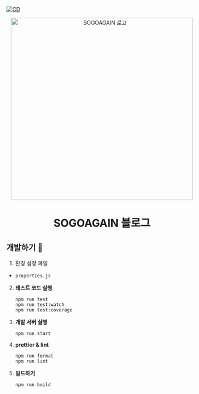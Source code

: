 [![CD](https://github.com/sogoagain/blog/actions/workflows/cd.yml/badge.svg)](https://github.com/sogoagain/blog/actions/workflows/cd.yml)

<p align="center">
  <a href="https://blog.sogoagain.com/">
    <picture>
      <source media="(prefers-color-scheme: dark)" srcset="https://github.com/sogoagain/sogoagain/assets/23417465/4b213535-1ace-4e19-a889-3e2c1bb250b5">
      <img alt="SOGOAGAIN 로고" src="https://github.com/sogoagain/sogoagain/assets/23417465/3a83d9f9-e103-4a3a-8aac-0e8e1989b855" width="480">
    </picture>
  </a>
</p>

<h1 align="center">
  SOGOAGAIN 블로그
</h1>

## 개발하기 🚀 

1. 환경 설정 파일

  - `properties.js`

2.  **테스트 코드 실행**

    ```shell
    npm run test
    npm run test:watch
    npm run test:coverage
    ```

3.  **개발 서버 실행**

    ```shell
    npm run start
    ```

4.  **prettier & lint**

    ```shell
    npm run format
    npm run lint
    ```

5.  **빌드하기**

    ```shell
    npm run build
    ```
